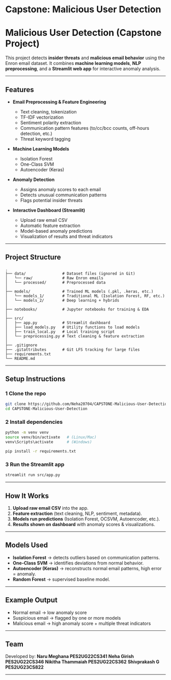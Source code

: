 # Capstone: Malicious User Detection

#  Malicious User Detection (Capstone Project)

This project detects **insider threats** and **malicious email behavior** using the Enron email dataset.
It combines **machine learning models**, **NLP preprocessing**, and a **Streamlit web app** for interactive anomaly analysis.

---

## Features

* **Email Preprocessing & Feature Engineering**

  * Text cleaning, tokenization
  * TF-IDF vectorization
  * Sentiment polarity extraction
  * Communication pattern features (to/cc/bcc counts, off-hours detection, etc.)
  * Threat keyword tagging

* **Machine Learning Models**

  * Isolation Forest
  * One-Class SVM
  * Autoencoder (Keras)

* **Anomaly Detection**

  * Assigns anomaly scores to each email
  * Detects unusual communication patterns
  * Flags potential insider threats

* **Interactive Dashboard (Streamlit)**

  * Upload raw email CSV
  * Automatic feature extraction
  * Model-based anomaly predictions
  * Visualization of results and threat indicators

---

## Project Structure

```
.
├── data/                # Dataset files (ignored in Git)
│   └── raw/             # Raw Enron emails
│   └── processed/       # Preprocessed data
│
├── models/              # Trained ML models (.pkl, .keras, etc.)
│   └── models_1/        # Traditional ML (Isolation Forest, RF, etc.)
│   └── models_2/        # Deep learning + hybrids
│
├── notebooks/           # Jupyter notebooks for training & EDA
│
├── src/                 
│   ├── app.py           # Streamlit dashboard
│   ├── load_models.py   # Utility functions to load models
│   ├── train_local.py   # Local training script
│   └── preprocessing.py # Text cleaning & feature extraction
│
├── .gitignore
├── .gitattributes       # Git LFS tracking for large files
├── requirements.txt
└── README.md
```

---

## Setup Instructions

### 1 Clone the repo

```bash
git clone https://github.com/Neha20704/CAPSTONE-Malicious-User-Detection.git
cd CAPSTONE-Malicious-User-Detection
```

### 2️ Install dependencies

```bash
python -m venv venv
source venv/bin/activate   # (Linux/Mac)
venv\Scripts\activate      # (Windows)

pip install -r requirements.txt
```

### 3️ Run the Streamlit app

```bash
streamlit run src/app.py
```

---

## How It Works

1. **Upload raw email CSV** into the app.
2. **Feature extraction** (text cleaning, NLP, sentiment, metadata).
3. **Models run predictions** (Isolation Forest, OCSVM, Autoencoder, etc.).
4. **Results shown on dashboard** with anomaly scores & visualizations.

---

##  Models Used

* **Isolation Forest** → detects outliers based on communication patterns.
* **One-Class SVM** → identifies deviations from normal behavior.
* **Autoencoder (Keras)** → reconstructs normal email patterns, high error = anomaly.
* **Random Forest** → supervised baseline model.

---

## Example Output

*  Normal email → low anomaly score
* Suspicious email → flagged by one or more models
*  Malicious email → high anomaly score + multiple threat indicators

---

##  Team
Developed by:
**Naru Meghana PES2UG22CS341**
**Neha Girish PES2UG22CS346**
**Nikitha Thammaiah PES2UG22CS362**
**Shivprakash G PES2UG23CS822**

---
